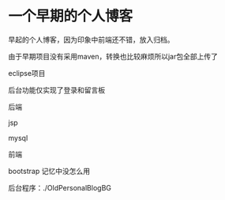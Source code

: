 # 一个早期的个人博客

早起的个人博客，因为印象中前端还不错，放入归档。

由于早期项目没有采用maven，转换也比较麻烦所以jar包全部上传了

eclipse项目

后台功能仅实现了登录和留言板

后端

jsp

mysql

前端

bootstrap 记忆中没怎么用

后台程序：./OldPersonalBlogBG


